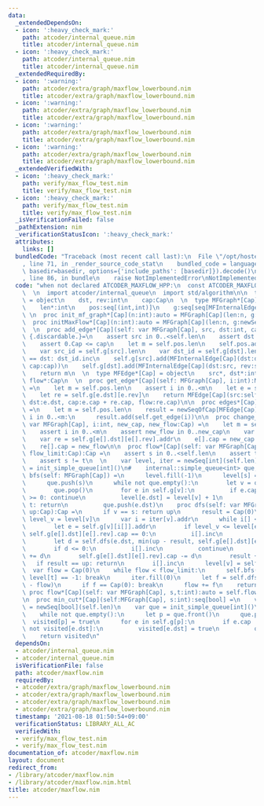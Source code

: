```yaml
---
data:
  _extendedDependsOn:
  - icon: ':heavy_check_mark:'
    path: atcoder/internal_queue.nim
    title: atcoder/internal_queue.nim
  - icon: ':heavy_check_mark:'
    path: atcoder/internal_queue.nim
    title: atcoder/internal_queue.nim
  _extendedRequiredBy:
  - icon: ':warning:'
    path: atcoder/extra/graph/maxflow_lowerbound.nim
    title: atcoder/extra/graph/maxflow_lowerbound.nim
  - icon: ':warning:'
    path: atcoder/extra/graph/maxflow_lowerbound.nim
    title: atcoder/extra/graph/maxflow_lowerbound.nim
  - icon: ':warning:'
    path: atcoder/extra/graph/maxflow_lowerbound.nim
    title: atcoder/extra/graph/maxflow_lowerbound.nim
  - icon: ':warning:'
    path: atcoder/extra/graph/maxflow_lowerbound.nim
    title: atcoder/extra/graph/maxflow_lowerbound.nim
  _extendedVerifiedWith:
  - icon: ':heavy_check_mark:'
    path: verify/max_flow_test.nim
    title: verify/max_flow_test.nim
  - icon: ':heavy_check_mark:'
    path: verify/max_flow_test.nim
    title: verify/max_flow_test.nim
  _isVerificationFailed: false
  _pathExtension: nim
  _verificationStatusIcon: ':heavy_check_mark:'
  attributes:
    links: []
  bundledCode: "Traceback (most recent call last):\n  File \"/opt/hostedtoolcache/Python/3.10.8/x64/lib/python3.10/site-packages/onlinejudge_verify/documentation/build.py\"\
    , line 71, in _render_source_code_stat\n    bundled_code = language.bundle(stat.path,\
    \ basedir=basedir, options={'include_paths': [basedir]}).decode()\n  File \"/opt/hostedtoolcache/Python/3.10.8/x64/lib/python3.10/site-packages/onlinejudge_verify/languages/nim.py\"\
    , line 86, in bundle\n    raise NotImplementedError\nNotImplementedError\n"
  code: "when not declared ATCODER_MAXFLOW_HPP:\n  const ATCODER_MAXFLOW_HPP* = 1\n\
    \  \n  import atcoder/internal_queue\n  import std/algorithm\n\n  type MFInternalEdge[Cap]\
    \ = object\n    dst, rev:int\n    cap:Cap\n  \n  type MFGraph*[Cap] = object\n\
    \    len*:int\n    pos:seq[(int,int)]\n    g:seq[seq[MFInternalEdge[Cap]]]\n \
    \ \n  proc init_mf_graph*[Cap](n:int):auto = MFGraph[Cap](len:n, g:newSeq[seq[MFInternalEdge[Cap]]](n))\n\
    \  proc initMaxFlow*[Cap](n:int):auto = MFGraph[Cap](len:n, g:newSeq[seq[MFInternalEdge[Cap]]](n))\n\
    \  \n  proc add_edge*[Cap](self: var MFGraph[Cap], src, dst:int, cap:Cap):int\
    \ {.discardable.}=\n    assert src in 0..<self.len\n    assert dst in 0..<self.len\n\
    \    assert 0.Cap <= cap\n    let m = self.pos.len\n    self.pos.add((src, self.g[src].len))\n\
    \    var src_id = self.g[src].len\n    var dst_id = self.g[dst].len\n    if src\
    \ == dst: dst_id.inc\n    self.g[src].add(MFInternalEdge[Cap](dst:dst, rev:dst_id,\
    \ cap:cap))\n    self.g[dst].add(MFInternalEdge[Cap](dst:src, rev:src_id, cap:0))\n\
    \    return m\n  \n  type MFEdge*[Cap] = object\n    src*, dst*:int\n    cap*,\
    \ flow*:Cap\n  \n  proc get_edge*[Cap](self: MFGraph[Cap], i:int):MFEdge[Cap]\
    \ =\n    let m = self.pos.len\n    assert i in 0..<m\n    let e = self.g[self.pos[i][0]][self.pos[i][1]]\n\
    \    let re = self.g[e.dst][e.rev]\n    return MFEdge[Cap](src:self.pos[i][0],\
    \ dst:e.dst, cap:e.cap + re.cap, flow:re.cap)\n\n  proc edges*[Cap](self: MFGraph[Cap]):seq[MFEdge[Cap]]\
    \ =\n    let m = self.pos.len\n    result = newSeqOfCap[MFEdge[Cap]](m)\n    for\
    \ i in 0..<m:\n      result.add(self.get_edge(i))\n\n  proc change_edge*[Cap](self:\
    \ var MFGraph[Cap], i:int, new_cap, new_flow:Cap) =\n    let m = self.pos.len\n\
    \    assert i in 0..<m\n    assert new_flow in 0..new_cap\n    var e = self.g[self.pos[i][0]][self.pos[i][1]].addr\n\
    \    var re = self.g[e[].dst][e[].rev].addr\n    e[].cap = new_cap - new_flow\n\
    \    re[].cap = new_flow\n\n  proc flow*[Cap](self: var MFGraph[Cap], s, t:int,\
    \ flow_limit:Cap):Cap =\n    assert s in 0..<self.len\n    assert t in 0..<self.len\n\
    \    assert s != t\n  \n    var level, iter = newSeq[int](self.len)\n    var que\
    \ = init_simple_queue[int]()\n#    internal::simple_queue<int> que;\n  \n    proc\
    \ bfs(self: MFGraph[Cap]) =\n      level.fill(-1)\n      level[s] = 0\n      que.clear()\n\
    \      que.push(s)\n      while not que.empty():\n        let v = que.front()\n\
    \        que.pop()\n        for e in self.g[v]:\n          if e.cap == 0 or level[e.dst]\
    \ >= 0: continue\n          level[e.dst] = level[v] + 1\n          if e.dst ==\
    \ t: return\n          que.push(e.dst)\n    proc dfs(self: var MFGraph[Cap], v:int,\
    \ up:Cap):Cap =\n      if v == s: return up\n      result = Cap(0)\n      let\
    \ level_v = level[v]\n      var i = iter[v].addr\n      while i[] < self.g[v].len:\n\
    \        let e = self.g[v][i[]].addr\n        if level_v <= level[e[].dst] or\
    \ self.g[e[].dst][e[].rev].cap == 0:\n          i[].inc\n          continue\n\
    \        let d = self.dfs(e.dst, min(up - result, self.g[e[].dst][e[].rev].cap))\n\
    \        if d <= 0:\n          i[].inc\n          continue\n        self.g[v][i[]].cap\
    \ += d\n        self.g[e[].dst][e[].rev].cap -= d\n        result += d\n     \
    \   if result == up: return\n        i[].inc\n      level[v] = self.len\n\n  \
    \  var flow = Cap(0)\n    while flow < flow_limit:\n      self.bfs()\n      if\
    \ level[t] == -1: break\n      iter.fill(0)\n      let f = self.dfs(t, flow_limit\
    \ - flow)\n      if f == Cap(0): break\n      flow += f\n    return flow\n\n \
    \ proc flow*[Cap](self: var MFGraph[Cap], s,t:int):auto = self.flow(s, t, Cap.high)\n\
    \n  proc min_cut*[Cap](self:MFGraph[Cap], s:int):seq[bool] =\n    var visited\
    \ = newSeq[bool](self.len)\n    var que = init_simple_queue[int]()\n    que.push(s)\n\
    \    while not que.empty():\n      let p = que.front()\n      que.pop()\n    \
    \  visited[p] = true\n      for e in self.g[p]:\n        if e.cap != Cap(0) and\
    \ not visited[e.dst]:\n          visited[e.dst] = true\n          que.push(e.dst)\n\
    \    return visited\n"
  dependsOn:
  - atcoder/internal_queue.nim
  - atcoder/internal_queue.nim
  isVerificationFile: false
  path: atcoder/maxflow.nim
  requiredBy:
  - atcoder/extra/graph/maxflow_lowerbound.nim
  - atcoder/extra/graph/maxflow_lowerbound.nim
  - atcoder/extra/graph/maxflow_lowerbound.nim
  - atcoder/extra/graph/maxflow_lowerbound.nim
  timestamp: '2021-08-18 01:50:54+09:00'
  verificationStatus: LIBRARY_ALL_AC
  verifiedWith:
  - verify/max_flow_test.nim
  - verify/max_flow_test.nim
documentation_of: atcoder/maxflow.nim
layout: document
redirect_from:
- /library/atcoder/maxflow.nim
- /library/atcoder/maxflow.nim.html
title: atcoder/maxflow.nim
---
```

